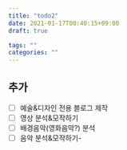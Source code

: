 ```yaml
---
title: "todo2"
date: 2021-01-17T00:40:15+09:00
draft: true

tags: ""
categories: ""
---
```

## 추가
- [ ] 예술&디자인 전용 블로그 제작
- [ ] 영상 분석&모작하기
- [ ] 배경음악(영화음악?) 분석
- [ ] 음악 분석&모작하기-
